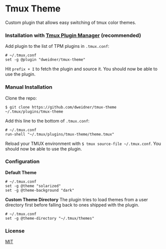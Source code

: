 # Tmux Theme

Custom plugin that allows easy switching of tmux color themes.

### Installation with [Tmux Plugin Manager](https://github.com/tmux-plugins/tpm) (recommended)

Add plugin to the list of TPM plugins in `.tmux.conf`:

    # ~/.tmux.conf
    set -g @plugin "dweidner/tmux-theme"

Hit `prefix + I` to fetch the plugin and source it. You should now be able to use the plugin.

### Manual Installation

Clone the repo:

    $ git clone https://github.com/dweidner/tmux-theme ~/.tmux/plugins/tmux-theme

Add this line to the bottom of `.tmux.conf`:

    # ~/.tmux.conf
    run-shell "~/.tmux/plugins/tmux-theme/theme.tmux"

Reload your TMUX environment with `$ tmux source-file ~/.tmux.conf`. You should now be able to use the plugin.

### Configuration

**Default Theme**
  
    # ~/.tmux.conf
    set -g @theme "solarized"
    set -g @theme-background "dark"

**Custom Theme Directory**
The plugin tries to load themes from a user directory first before falling back to ones shipped with the plugin.

    # ~/.tmux.conf
    set -g @theme-directory "~/.tmux/themes"

### License

[MIT](LICENSE.md)

